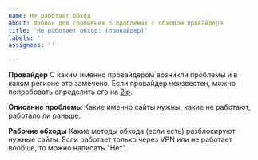 ```yaml
---
name: Не работает обход
about: Шаблон для сообщения о проблемах с обходом провайдера
title: 'Не работает обход: (провайдер)'
labels: ''
assignees: ''

---
```


**Провайдер**
С каким именно провайдером возникли проблемы и в каком регионе это замечено. Если провайдер неизвестен, можно попробовать определить его на [2ip](https://2ip.ru).

**Описание проблемы**
Какие именно сайты нужны, какие не работают, работало ли раньше.

**Рабочие обходы**
Какие методы обхода (если есть) разблокируют нужные сайты. Если работает только через VPN или не работает вообще, то можно написать "Нет".
